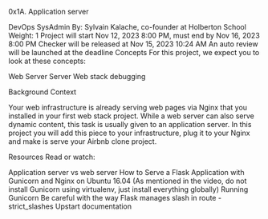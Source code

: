 0x1A. Application server


DevOps SysAdmin  By: Sylvain Kalache, co-founder at Holberton School  Weight: 1  Project will start Nov 12, 2023 8:00 PM, must end by Nov 16, 2023 8:00 PM  Checker will be released at Nov 15, 2023 10:24 AM  An auto review will be launched at the deadline Concepts For this project, we expect you to look at these concepts:

 Web Server Server Web stack debugging

Background Context


Your web infrastructure is already serving web pages via Nginx that you installed in your first web stack project. While a web server can also serve dynamic content, this task is usually given to an application server. In this project you will add this piece to your infrastructure, plug it to your Nginx and make is serve your Airbnb clone project.

Resources
Read or watch:

Application server vs web server
How to Serve a Flask Application with Gunicorn and Nginx on Ubuntu 16.04 (As mentioned in the video, do not install Gunicorn using virtualenv, just install everything globally)
Running Gunicorn
Be careful with the way Flask manages slash in route - strict_slashes
Upstart documentation
